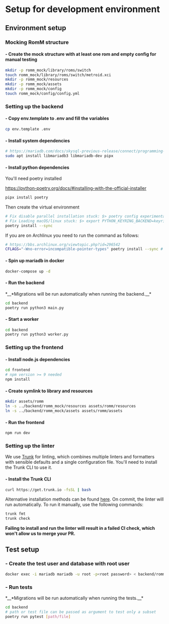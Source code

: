 # Setup for development environment

## Environment setup

### Mocking RomM structure

#### - Create the mock structure with at least one rom and empty config for manual testing

```sh
mkdir -p romm_mock/library/roms/switch
touch romm_mock/library/roms/switch/metroid.xci
mkdir -p romm_mock/resources
mkdir -p romm_mock/assets
mkdir -p romm_mock/config
touch romm_mock/config/config.yml
```

### Setting up the backend

#### - Copy env.template to .env and fill the variables

```sh
cp env.template .env
```

#### - Install system dependencies

```sh
# https://mariadb.com/docs/skysql-previous-release/connect/programming-languages/c/install/#Installation_via_Package_Repository_(Linux):
sudo apt install libmariadb3 libmariadb-dev pipx
```

#### - Install python dependencies

You'll need poetry installed

<https://python-poetry.org/docs/#installing-with-the-official-installer>

```sh
pipx install poetry
```

Then create the virtual environment

```sh
# Fix disable parallel installation stuck: $> poetry config experimental.new-installer false
# Fix Loading macOS/linux stuck: $> export PYTHON_KEYRING_BACKEND=keyring.backends.null.Keyring
poetry install --sync
```

If you are on Archlinux you need to run the command as follows:

```sh
# https://bbs.archlinux.org/viewtopic.php?id=296542
CFLAGS="-Wno-error=incompatible-pointer-types" poetry install --sync # https://bbs.archlinux.org/viewtopic.php?id=296542
```

#### - Spin up mariadb in docker

```sh
docker-compose up -d
```

#### - Run the backend

*\_\_*Migrations will be run automatically when running the backend.\_\_\*

```sh
cd backend
poetry run python3 main.py
```

#### - Start a worker

```sh
cd backend
poetry run python3 worker.py
```

### Setting up the frontend

#### - Install node.js dependencies

```sh
cd frontend
# npm version >= 9 needed
npm install
```

#### - Create symlink to library and resources

```sh
mkdir assets/romm
ln -s ../backend/romm_mock/resources assets/romm/resources
ln -s ../backend/romm_mock/assets assets/romm/assets
```

#### - Run the frontend

```sh
npm run dev
```

### Setting up the linter

We use [Trunk](https://trunk.io) for linting, which combines multiple linters and formatters with sensible defaults and a single configuration file. You'll need to install the Trunk CLI to use it.

#### - Install the Trunk CLI

```sh
curl https://get.trunk.io -fsSL | bash
```

Alternative installation methods can be found [here](https://docs.trunk.io/check/usage#install-the-cli). On commit, the linter will run automatically. To run it manually, use the following commands:

```sh
trunk fmt
trunk check
```

**Failing to install and run the linter will result in a failed CI check, which won't allow us to merge your PR.**

## Test setup

### - Create the test user and database with root user

```sh
docker exec -i mariadb mariadb -u root -p<root password> < backend/romm_test/setup.sql
```

### - Run tests

*\_\_*Migrations will be run automatically when running the tests.\_\_\*

```sh
cd backend
# path or test file can be passed as argument to test only a subset
poetry run pytest [path/file]
```
